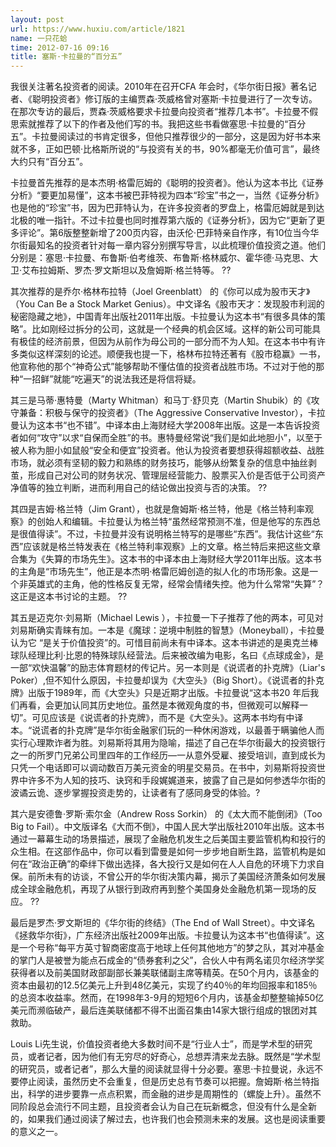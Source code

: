 ```yaml
---
layout: post
url: https://www.huxiu.com/article/1821
name: 一只花蛤
time: 2012-07-16 09:16
title: 塞斯·卡拉曼的“百分五”
---
```

我很关注著名投资者的阅读。2010年在召开CFA 年会时，《华尔街日报》著名记者、《聪明投资者》修订版的主编贾森·茨威格曾对塞斯·卡拉曼进行了一次专访。在那次专访的最后，贾森·茨威格要求卡拉曼向投资者“推荐几本书”。卡拉曼不假思索就推荐了以下的作者及他们写的书。我把这些书看做塞思·卡拉曼的“百分五”。卡拉曼阅读过的书肯定很多，但他只推荐很少的一部分，这是因为好书本来就不多，正如巴顿·比格斯所说的“与投资有关的书，90%都毫无价值可言”，最终大约只有“百分五”。

卡拉曼首先推荐的是本杰明·格雷厄姆的《聪明的投资者》。他认为这本书比《证券分析》“要更加易懂”，这本书被巴菲特视为四本“珍宝”书之一，当然《证券分析》也是他的“珍宝”书，因为巴菲特认为，在许多投资者的罗盘上，格雷厄姆就是到达北极的唯一指针。不过卡拉曼也同时推荐第六版的《证券分析》，因为它“更新了更多评论”。第6版整整新增了200页内容，由沃伦·巴菲特亲自作序，有10位当今华尔街最知名的投资者针对每一章内容分别撰写导言，以此梳理价值投资之道。他们分别是：塞思·卡拉曼、布鲁斯·伯考维茨、布鲁斯·格林威尔、霍华德·马克思、大卫·艾布拉姆斯、罗杰·罗文斯坦以及詹姆斯·格兰特等。 ??

其次推荐的是乔尔·格林布拉特（Joel Greenblatt） 的《你可以成为股市天才》（You Can Be a Stock Market Genius）。中文译名《股市天才：发现股市利润的秘密隐藏之地》，中国青年出版社2011年出版。卡拉曼认为这本书“有很多具体的策略”。比如刚经过拆分的公司，这就是一个经典的机会区域。这样的新公司可能具有极佳的经济前景，但因为从前作为母公司的一部分而不为人知。在这本书中有许多类似这样深刻的论述。顺便我也提一下，格林布拉特还著有《股市稳赢》一书，他宣称他的那个“神奇公式”能够帮助不懂估值的投资者战胜市场。不过对于他的那种“一招鲜”就能“吃遍天”的说法我还是将信将疑。

其三是马蒂·惠特曼（Marty Whitman）和马丁·舒贝克（Martin Shubik）的《攻守兼备：积极与保守的投资者》（The Aggressive Conservative Investor），卡拉曼认为这本书“也不错”。中译本由上海财经大学2008年出版。这是一本告诉投资者如何“攻守”以求“自保而全胜”的书。惠特曼经常说“我们是如此地胆小”，以至于被人称为胆小如鼠般“安全和便宜”投资者。他认为投资者要想获得超额收益、战胜市场，就必须有坚韧的毅力和熟练的财务技巧，能够从纷繁复杂的信息中抽丝剥茧，形成自己对公司的财务状况、管理层经营能力、股票买入价是否低于公司资产净值等的独立判断，进而利用自己的结论做出投资与否的决策。 ??

其四是吉姆·格兰特（Jim Grant），也就是詹姆斯·格兰特，他是《格兰特利率观察》的创始人和编辑。卡拉曼认为格兰特“虽然经常预测不准，但是他写的东西总是很值得读”。不过，卡拉曼并没有说明格兰特写的是哪些“东西”。我估计这些“东西”应该就是格兰特发表在《格兰特利率观察》上的文章。格兰特后来把这些文章合集为《失算的市场先生》。这本书的中译本由上海财经大学2011年出版。这本书的主角是“市场先生”，他正是本杰明·格雷厄姆创造的拟人化的市场形象。这是一个非英雄式的主角，他的性格反复无常，经常会情绪失控。他为什么常常“失算”？这正是这本书讨论的主题。 ??

其五是迈克尔·刘易斯（Michael Lewis ），卡拉曼一下子推荐了他的两本，可见对刘易斯确实青睐有加。一本是《魔球：逆境中制胜的智慧》（Moneyball），卡拉曼认为它 “是关于价值投资”的。可惜目前尚未有中译本。这本书讲述的是奥克兰棒球队经理比利·比恩的特殊球队经营法。后来被改编为电影，名曰《点球成金》，是一部“欢快温馨”的励志体育题材的传记片。另一本则是《说谎者的扑克牌》（Liar's Poker）,但不知什么原因，卡拉曼却误为《大空头》（Big Short）。《说谎者的扑克牌》出版于1989年，而《大空头》只是近期才出版。卡拉曼说“这本书20 年后我们再看，会更加认同其历史地位。虽然是本微观角度的书，但微观可以解释一切”。可见应该是《说谎者的扑克牌》，而不是《大空头》。这两本书均有中译本。“说谎者的扑克牌”是华尔街金融家们玩的一种休闲游戏，以最善于瞒骗他人而实行心理欺诈者为胜。刘易斯将其用为隐喻，描述了自己在华尔街最大的投资银行之一的所罗门兄弟公司里四年的工作经历—一从意外受雇、接受培训，直到成长为只凭一个电话即可以调动数百万美元资金的明星交易员。在书中，刘易斯将投资世界中许多不为人知的技巧、诀窍和手段娓娓道来，披露了自己是如何参透华尔街的波谲云诡、逐步掌握投资走势的，让读者有了感同身受的体验。?

其六是安德鲁·罗斯·索尔金（Andrew Ross Sorkin） 的《太大而不能倒闭》（Too Big to Fail）。中文版译名《大而不倒》，中国人民大学出版社2010年出版。这本书通过一幕幕生动的场景描述，展现了金融危机发生之后美国主要监管机构和投行的众生相。在这部作品中，你可以看到雷曼是如何一步步地自断生路，监管机构是如何在“政治正确”的牵绊下做出选择，各大投行又是如何在人人自危的环境下力求自保。前所未有的访谈，不曾公开的华尔街决策内幕，揭示了美国经济萧条如何发展成全球金融危机，再现了从银行到政府再到整个美国身处金融危机第一现场的反应。 ??

最后是罗杰·罗文斯坦的《华尔街的终结》（The End of Wall Street）。中文译名《拯救华尔街》，广东经济出版社2009年出版。卡拉曼认为这本书“也值得读”。这是一个号称“每平方英寸智商密度高于地球上任何其他地方”的梦之队，其对冲基金的掌门人是被誉为能点石成金的“债券套利之父”，合伙人中有两名诺贝尔经济学奖获得者以及前美国财政部副部长兼美联储副主席等精英。在50个月内，该基金的资本由最初的12.5亿美元上升到48亿美元，实现了约40％的年均回报率和185％的总资本收益率。然而，在1998年3-9月的短短6个月内，该基金却整整输掉50亿美元而濒临破产，最后连美联储都不得不出面召集由14家大银行组成的银团对其救助。

Louis Li先生说，价值投资者绝大多数时间不是“行业人士”，而是学术型的研究员，或者记者，因为他们有无穷尽的好奇心，总想弄清来龙去脉。既然是“学术型的研究员，或者记者”，那么大量的阅读就显得十分必要。塞思·卡拉曼说，永远不要停止阅读，虽然历史不会重复，但是历史总有节奏可以把握。詹姆斯·格兰特指出，科学的进步要靠一点点积累，而金融的进步是周期性的（螺旋上升）。虽然不同阶段总会流行不同主题，且投资者会认为自己在玩新概念，但没有什么是全新的，如果我们通过阅读了解过去，也许我们也会预测未来的发展。这也是阅读重要的意义之一。

